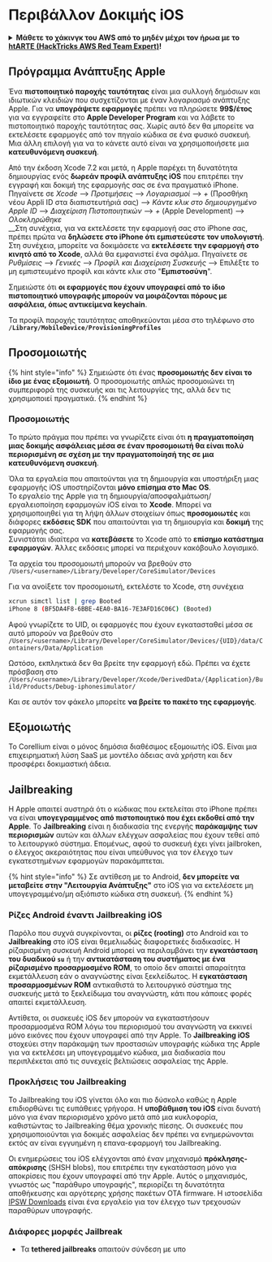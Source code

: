 # Περιβάλλον Δοκιμής iOS

<details>

<summary><strong>Μάθετε το χάκινγκ του AWS από το μηδέν μέχρι τον ήρωα με το</strong> <a href="https://training.hacktricks.xyz/courses/arte"><strong>htARTE (HackTricks AWS Red Team Expert)</strong></a><strong>!</strong></summary>

Άλλοι τρόποι για να υποστηρίξετε το HackTricks:

* Εάν θέλετε να δείτε την **εταιρεία σας να διαφημίζεται στο HackTricks** ή να **κατεβάσετε το HackTricks σε μορφή PDF** ελέγξτε τα [**ΣΧΕΔΙΑ ΣΥΝΔΡΟΜΗΣ**](https://github.com/sponsors/carlospolop)!
* Αποκτήστε το [**επίσημο PEASS & HackTricks swag**](https://peass.creator-spring.com)
* Ανακαλύψτε [**The PEASS Family**](https://opensea.io/collection/the-peass-family), τη συλλογή μας από αποκλειστικά [**NFTs**](https://opensea.io/collection/the-peass-family)
* **Εγγραφείτε στη** 💬 [**ομάδα Discord**](https://discord.gg/hRep4RUj7f) ή στη [**ομάδα telegram**](https://t.me/peass) ή **ακολουθήστε** μας στο **Twitter** 🐦 [**@carlospolopm**](https://twitter.com/hacktricks_live)**.**
* **Μοιραστείτε τα χάκινγκ κόλπα σας υποβάλλοντας PRs στα** [**HackTricks**](https://github.com/carlospolop/hacktricks) και [**HackTricks Cloud**](https://github.com/carlospolop/hacktricks-cloud) αποθετήρια του github.

</details>

## Πρόγραμμα Ανάπτυξης Apple

Ένα **πιστοποιητικό παροχής ταυτότητας** είναι μια συλλογή δημόσιων και ιδιωτικών κλειδιών που συσχετίζονται με έναν λογαριασμό ανάπτυξης Apple. Για να **υπογράψετε εφαρμογές** πρέπει να πληρώσετε **99$/έτος** για να εγγραφείτε στο **Apple Developer Program** και να λάβετε το πιστοποιητικό παροχής ταυτότητας σας. Χωρίς αυτό δεν θα μπορείτε να εκτελέσετε εφαρμογές από τον πηγαίο κώδικα σε ένα φυσικό συσκευή. Μια άλλη επιλογή για να το κάνετε αυτό είναι να χρησιμοποιήσετε μια **κατευθυνόμενη συσκευή**.

Από την έκδοση Xcode 7.2 και μετά, η Apple παρέχει τη δυνατότητα δημιουργίας ενός **δωρεάν προφίλ ανάπτυξης iOS** που επιτρέπει την εγγραφή και δοκιμή της εφαρμογής σας σε ένα πραγματικό iPhone. Πηγαίνετε σε _Xcode_ --> _Προτιμήσεις_ --> _Λογαριασμοί_ --> _+_ (Προσθήκη νέου Appli ID στα διαπιστευτήριά σας) --> _Κάντε κλικ στο δημιουργημένο Apple ID_ --> _Διαχείριση Πιστοποιητικών_ --> _+_ (Apple Development) --> _Ολοκληρώθηκε_\
\_\_Στη συνέχεια, για να εκτελέσετε την εφαρμογή σας στο iPhone σας, πρέπει πρώτα να **δηλώσετε στο iPhone ότι εμπιστεύεστε τον υπολογιστή**. Στη συνέχεια, μπορείτε να δοκιμάσετε να **εκτελέσετε την εφαρμογή στο κινητό από το Xcode**, αλλά θα εμφανιστεί ένα σφάλμα. Πηγαίνετε σε _Ρυθμίσεις_ --> _Γενικές_ --> _Προφίλ και Διαχείριση Συσκευής_ --> Επιλέξτε το μη εμπιστευμένο προφίλ και κάντε κλικ στο "**Εμπιστοσύνη**".

Σημειώστε ότι **οι εφαρμογές που έχουν υπογραφεί από το ίδιο πιστοποιητικό υπογραφής μπορούν να μοιράζονται πόρους με ασφάλεια, όπως αντικείμενα keychain**.

Τα προφίλ παροχής ταυτότητας αποθηκεύονται μέσα στο τηλέφωνο στο **`/Library/MobileDevice/ProvisioningProfiles`**

## **Προσομοιωτής**

{% hint style="info" %}
Σημειώστε ότι ένας **προσομοιωτής δεν είναι το ίδιο με ένας εξομοιωτή**. Ο προσομοιωτής απλώς προσομοιώνει τη συμπεριφορά της συσκευής και τις λειτουργίες της, αλλά δεν τις χρησιμοποιεί πραγματικά.
{% endhint %}

### **Προσομοιωτής**

Το πρώτο πράγμα που πρέπει να γνωρίζετε είναι ότι **η πραγματοποίηση μιας δοκιμής ασφάλειας μέσα σε έναν προσομοιωτή θα είναι πολύ περιορισμένη σε σχέση με την πραγματοποίησή της σε μια κατευθυνόμενη συσκευή**.

Όλα τα εργαλεία που απαιτούνται για τη δημιουργία και υποστήριξη μιας εφαρμογής iOS υποστηρίζονται **μόνο επίσημα στο Mac OS**.\
Το εργαλείο της Apple για τη δημιουργία/αποσφαλμάτωση/εργαλειοποίηση εφαρμογών iOS είναι το **Xcode**. Μπορεί να χρησιμοποιηθεί για τη λήψη άλλων στοιχείων όπως **προσομοιωτές** και διάφορες **εκδόσεις SDK** που απαιτούνται για τη δημιουργία και **δοκιμή** της εφαρμογής σας.\
Συνιστάται ιδιαίτερα να **κατεβάσετε** το Xcode από το **επίσημο κατάστημα εφαρμογών**. Άλλες εκδόσεις μπορεί να περιέχουν κακόβουλο λογισμικό.

Τα αρχεία του προσομοιωτή μπορούν να βρεθούν στο `/Users/<username>/Library/Developer/CoreSimulator/Devices`

Για να ανοίξετε τον προσομοιωτή, εκτελέστε το Xcode, στη συνέχεια
```bash
xcrun simctl list | grep Booted
iPhone 8 (BF5DA4F8-6BBE-4EA0-BA16-7E3AFD16C06C) (Booted)
```
Αφού γνωρίζετε το UID, οι εφαρμογές που έχουν εγκατασταθεί μέσα σε αυτό μπορούν να βρεθούν στο `/Users/<username>/Library/Developer/CoreSimulator/Devices/{UID}/data/Containers/Data/Application`

Ωστόσο, εκπληκτικά δεν θα βρείτε την εφαρμογή εδώ. Πρέπει να έχετε πρόσβαση στο `/Users/<username>/Library/Developer/Xcode/DerivedData/{Application}/Build/Products/Debug-iphonesimulator/`

Και σε αυτόν τον φάκελο μπορείτε **να βρείτε το πακέτο της εφαρμογής**.

## Εξομοιωτής

Το Corellium είναι ο μόνος δημόσια διαθέσιμος εξομοιωτής iOS. Είναι μια επιχειρηματική λύση SaaS με μοντέλο άδειας ανά χρήστη και δεν προσφέρει δοκιμαστική άδεια.

## Jailbreaking

Η Apple απαιτεί αυστηρά ότι ο κώδικας που εκτελείται στο iPhone πρέπει να είναι **υπογεγραμμένος από πιστοποιητικό που έχει εκδοθεί από την Apple**. Το **Jailbreaking** είναι η διαδικασία της ενεργής **παράκαμψης των περιορισμών** αυτών και άλλων ελέγχων ασφαλείας που έχουν τεθεί από το λειτουργικό σύστημα. Επομένως, αφού το συσκευή έχει γίνει jailbroken, ο έλεγχος ακεραιότητας που είναι υπεύθυνος για τον έλεγχο των εγκατεστημένων εφαρμογών παρακάμπτεται.

{% hint style="info" %}
Σε αντίθεση με το Android, **δεν μπορείτε να μεταβείτε στην "Λειτουργία Ανάπτυξης"** στο iOS για να εκτελέσετε μη υπογεγραμμένο/μη αξιόπιστο κώδικα στη συσκευή.
{% endhint %}

### Ρίζες Android έναντι Jailbreaking iOS

Παρόλο που συχνά συγκρίνονται, οι **ρίζες (rooting)** στο Android και το **Jailbreaking** στο iOS είναι θεμελιωδώς διαφορετικές διαδικασίες. Η ρίζαρισμένη συσκευή Android μπορεί να περιλαμβάνει την **εγκατάσταση του δυαδικού `su`** ή την **αντικατάσταση του συστήματος με ένα ρίζαρισμένο προσαρμοσμένο ROM**, το οποίο δεν απαιτεί απαραίτητα εκμετάλλευση εάν ο αναγνώστης είναι ξεκλείδωτος. Η **εγκατάσταση προσαρμοσμένων ROM** αντικαθιστά το λειτουργικό σύστημα της συσκευής μετά το ξεκλείδωμα του αναγνώστη, κάτι που κάποιες φορές απαιτεί εκμετάλλευση.

Αντίθετα, οι συσκευές iOS δεν μπορούν να εγκαταστήσουν προσαρμοσμένα ROM λόγω του περιορισμού του αναγνώστη να εκκινεί μόνο εικόνες που έχουν υπογραφεί από την Apple. Το **Jailbreaking iOS** στοχεύει στην παράκαμψη των προστασιών υπογραφής κώδικα της Apple για να εκτελέσει μη υπογεγραμμένο κώδικα, μια διαδικασία που περιπλέκεται από τις συνεχείς βελτιώσεις ασφαλείας της Apple.

### Προκλήσεις του Jailbreaking

Το Jailbreaking του iOS γίνεται όλο και πιο δύσκολο καθώς η Apple επιδιορθώνει τις ευπάθειες γρήγορα. Η **υποβάθμιση του iOS** είναι δυνατή μόνο για έναν περιορισμένο χρόνο μετά από μια κυκλοφορία, καθιστώντας το Jailbreaking θέμα χρονικής πίεσης. Οι συσκευές που χρησιμοποιούνται για δοκιμές ασφαλείας δεν πρέπει να ενημερώνονται εκτός αν είναι εγγυημένη η επανα-εφαρμογή του Jailbreaking.

Οι ενημερώσεις του iOS ελέγχονται από έναν μηχανισμό **πρόκλησης-απόκρισης** (SHSH blobs), που επιτρέπει την εγκατάσταση μόνο για αποκρίσεις που έχουν υπογραφεί από την Apple. Αυτός ο μηχανισμός, γνωστός ως "παράθυρο υπογραφής", περιορίζει τη δυνατότητα αποθήκευσης και αργότερης χρήσης πακέτων OTA firmware. Η ιστοσελίδα [IPSW Downloads](https://ipsw.me) είναι ένα εργαλείο για τον έλεγχο των τρεχουσών παραθύρων υπογραφής.

### Διάφορες μορφές Jailbreak

- Τα **tethered jailbreaks** απαιτούν σύνδεση με υπο
